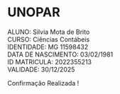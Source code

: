 # UNOPAR  
ALUNO: Silvia Mota de Brito  
CURSO: Ciências Contábeis  
IDENTIDADE: MG 11598432  
DATA DE NASCIMENTO: 03/02/1981  
ID MATRICULA: 2022355213  
VALIDADE: 30/12/2025  

  Confirmação Realizada !
